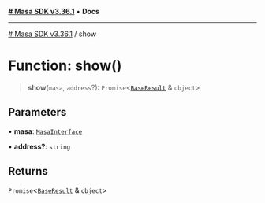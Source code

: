 [**# Masa SDK v3.36.1**](../README.md) • **Docs**

***

[# Masa SDK v3.36.1](../globals.md) / show

# Function: show()

> **show**(`masa`, `address`?): `Promise`\<[`BaseResult`](../interfaces/BaseResult.md) & `object`\>

## Parameters

• **masa**: [`MasaInterface`](../interfaces/MasaInterface.md)

• **address?**: `string`

## Returns

`Promise`\<[`BaseResult`](../interfaces/BaseResult.md) & `object`\>
